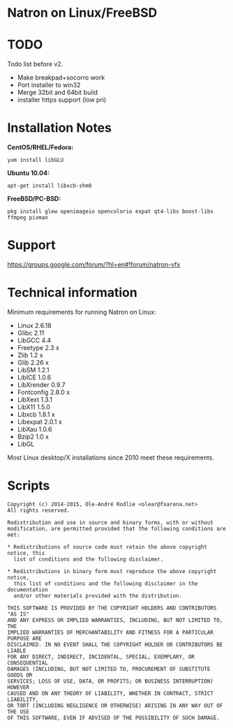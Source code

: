 Natron on Linux/FreeBSD
=======================

TODO
====

Todo list before v2.

 * Make breakpad+socorro work
 * Port installer to win32
 * Merge 32bit and 64bit build
 * installer https support (low pri)

Installation Notes
==================

**CentOS/RHEL/Fedora:**

```
yum install libGLU
```

**Ubuntu 10.04:**

```
apt-get install libxcb-shm0
```

**FreeBSD/PC-BSD:**

```
pkg install glew openimageio opencolorio expat qt4-libs boost-libs ffmpeg pixman
```

Support
=======

https://groups.google.com/forum/?hl=en#!forum/natron-vfx

Technical information
=====================

Minimum requirements for running Natron on Linux:

- Linux 2.6.18
- Glibc 2.11
- LibGCC 4.4
- Freetype 2.3 x
- Zlib 1.2 x
- Glib 2.26 x
- LibSM 1.2.1
- LibICE 1.0.6
- LibXrender 0.9.7
- Fontconfig 2.8.0 x
- LibXext 1.3.1
- LibX11 1.5.0
- Libxcb 1.8.1 x
- Libexpat 2.0.1 x
- LibXau 1.0.6
- Bzip2 1.0 x
- LibGL

Most Linux desktop/X installations since 2010 meet these requirements.

Scripts
=======

```
Copyright (c) 2014-2015, Ole-André Rodlie <olear@fxarena.net>
All rights reserved.

Redistribution and use in source and binary forms, with or without
modification, are permitted provided that the following conditions are met:

* Redistributions of source code must retain the above copyright notice, this
  list of conditions and the following disclaimer.

* Redistributions in binary form must reproduce the above copyright notice,
  this list of conditions and the following disclaimer in the documentation
  and/or other materials provided with the distribution.

THIS SOFTWARE IS PROVIDED BY THE COPYRIGHT HOLDERS AND CONTRIBUTORS "AS IS"
AND ANY EXPRESS OR IMPLIED WARRANTIES, INCLUDING, BUT NOT LIMITED TO, THE
IMPLIED WARRANTIES OF MERCHANTABILITY AND FITNESS FOR A PARTICULAR PURPOSE ARE
DISCLAIMED. IN NO EVENT SHALL THE COPYRIGHT HOLDER OR CONTRIBUTORS BE LIABLE
FOR ANY DIRECT, INDIRECT, INCIDENTAL, SPECIAL, EXEMPLARY, OR CONSEQUENTIAL
DAMAGES (INCLUDING, BUT NOT LIMITED TO, PROCUREMENT OF SUBSTITUTE GOODS OR
SERVICES; LOSS OF USE, DATA, OR PROFITS; OR BUSINESS INTERRUPTION) HOWEVER
CAUSED AND ON ANY THEORY OF LIABILITY, WHETHER IN CONTRACT, STRICT LIABILITY,
OR TORT (INCLUDING NEGLIGENCE OR OTHERWISE) ARISING IN ANY WAY OUT OF THE USE
OF THIS SOFTWARE, EVEN IF ADVISED OF THE POSSIBILITY OF SUCH DAMAGE.
```

